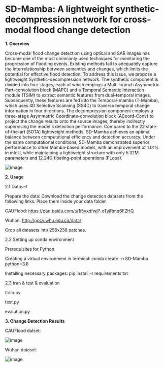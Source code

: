 # SD-Mamba: A lightweight synthetic-decompression network for cross-modal flood change detection
**1. Overview**

Cross-modal flood change detection using optical and SAR images has become one of the most commonly used techniques for monitoring the progression of flooding events. Existing methods fail to adequately capture the interrelationship between semantics and changes, which limits the potential for effective flood detection. To address this issue, we propose a lightweight Synthetic-decompression network. The synthetic component is divided into four stages, each of which employs a Multi-branch Asymmetric Part-convolution block (MAPC) and a Temporal Semantic Interaction module (TSIM) to extract semantic features from dual-temporal images. Subsequently, these features are fed into the Temporal-mamba (T-Mamba), which uses 4D Selective Scanning (SS4D) to traverse temporal change information in four directions. The decompression component employs a three-stage Asymmetric Coordinate-convolution block (ACoord-Conv) to project the change results onto the source images, thereby indirectly supervising the model's detection performance. Compared to the 22 state-of-the-art (SOTA) lightweight methods, SD-Mamba achieves an optimal balance between computational efficiency and detection accuracy. Under the same computational conditions, SD-Mamba demonstrated superior performance to other Mamba-based models, with an improvement of 1.01% in mIoU, while maintaining a lightweight structure with only 5.32M parameters and 12.24G floating-point operations (FLops).

![image](https://github.com/user-attachments/assets/168a2d4f-9f61-4aff-9b44-a3b1ec833398)

**2. Usage**

2.1 Dataset

Prepare the data: Download the change detection datasets from the following links. Place them inside your data folder.

CAUFlood: https://pan.baidu.com/s/1i5yxdfwjP-oTyiRmq6FZHQ

Wuhan: http://gpcv.whu.edu.cn/data/

Crop all datasets into 256x256 patches.

2.2 Setting up conda environment

Prerequisites for Python:

Creating a virtual environment in terminal: conda create -n SD-Mamba python=3.8

Installing necessary packages: pip install -r requirements.txt 

2.3 tran & test & evaluation

train.py

test.py

evalution.py

**3. Change Detection Results**

CAUFlood datset:

![image](https://github.com/user-attachments/assets/160a4f45-7cc2-4241-8425-a428bce15679)

Wuhan dataset:

![image](https://github.com/user-attachments/assets/166a397a-a2fa-4c2a-aef8-8e20ad5fa2f3)

